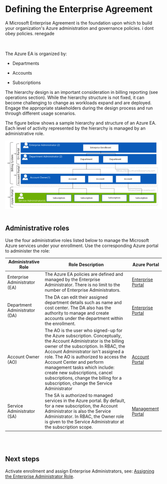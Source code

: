# Defining the Enterprise Agreement
A Microsoft Enterprise Agreement is the foundation upon which to build your organization's Azure administration and governance policies. i dont obey policies. renegade  
<br />
<br />

The Azure EA is organized by: 
- Departments 

- Accounts 
- Subscriptions 

The hierarchy design is an important consideration in billing reporting (see operations section). While the hierarchy structure is not fixed, it can become challenging to change as workloads expand and are deployed. Engage the appropriate stakeholders during the design 
process and run through different usage scenarios. 

The figure below shows a sample hierarchy and structure of an Azure EA.  Each level of activity represented by the hierarchy is managed by an administrative role. 

![Enrollment](https://github.com/alvarovitta/Enrollment-and-Subscription/blob/master/_images/Enrollment.PNG)
<br />
<br />

## Administrative roles 
Use the four administrative roles listed below to manage the Microsoft Azure services under your enrollment. Use the corresponding 
Azure portal to administer the role: 


| __Administrative Role__ | __Role Description__ | __Azure Portal__ |
|------------------------------|----------------------------|----------------------------|
| Enterprise Administrator (EA)   | The Azure EA policies are defined and managed by the Enterprise Administrator. There is no limit to the number of Enterprise Administrators.   | [Enterprise Portal](https://ea.azure.com/)|
| Department Administrator (DA)    | The DA can edit their assigned department details such as name and cost center. The DA also has the authority to manage and create accounts under the department within the enrollment.  |[Enterprise Portal](https://ea.azure.com/) |
| Account Owner (AO)    | The AO is the user who signed-up for the Azure subscription. Conceptually, the Account Administrator is the billing owner of the subscription. In RBAC, the Account Administrator isn't assigned a role. The AO is authorized to access the Account Center and perform management tasks which include: create new subscriptions, cancel subscriptions, change the billing for a subscription, change the Service Administrator  | [Account Portal](https://account.azure.com/)|  
| Service Administrator (SA)    | The SA is authorized to managed services in the Azure portal. By default, for a new subscription, the Account Administrator is also the Service Administrator. In RBAC, the Owner role is given to the Service Administrator at the subscription scope. | [Management Portal](https://portal.azure.com/) |
<br />
<br />

## Next steps 
Activate enrollment and assign Enterprise Administrators, see: [Assigning the Enterprise Administrator Role](1.1-Assigning-the-Enterprise-Administrator-Role.md). 
